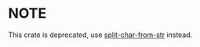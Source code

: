 # NOTE

This crate is deprecated, use [split-char-from-str](https://crates.io/crates/split-char-from-str) instead.

